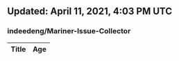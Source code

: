 ## Updated: April 11, 2021, 4:03 PM UTC


### indeedeng/Mariner-Issue-Collector
|**Title**|**Age**|
|:----|:----|